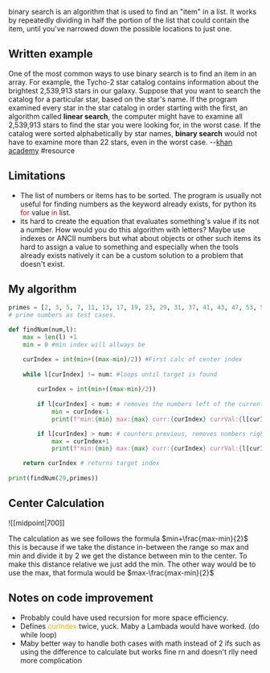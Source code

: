 binary search is an algorithm that is used to find an "item" in a list. It works by repeatedly dividing in half the portion of the list that could contain the item, until you've narrowed down the possible locations to just one.

## Written example 
One of the most common ways to use binary search is to find an item in an array. For example, the Tycho-2 star catalog contains information about the brightest 2,539,913 stars in our galaxy. Suppose that you want to search the catalog for a particular star, based on the star's name. If the program examined every star in the star catalog in order starting with the first, an algorithm called **linear search**, the computer might have to examine all 2,539,913 stars to find the star you were looking for, in the worst case. If the catalog were sorted alphabetically by star names, **binary search** would not have to examine more than 22 stars, even in the worst case. 
--[khan academy](https://www.khanacademy.org/computing/computer-science/algorithms/binary-search/a/binary-search#:~:text=Binary%20search%20is%20an%20efficient,possible%20locations%20to%20just%20one.) #resource  


## Limitations
* The list of numbers or items has to be sorted. The program is usually not useful for finding numbers as the keyword already exists, for python its <span style = "color:red"> for  </span> value <span style = "color:red"> in</span> list.  
* its hard to create the equation that evaluates something's value if its not a number. How would you do this algorithm with letters? Maybe use indexes or ANCII numbers but what about objects or other such items its hard to assign a value to something and especially when the tools already exists natively it can be a custom solution to a problem that doesn't exist.

## My algorithm 

``` python
primes = [2, 3, 5, 7, 11, 13, 17, 19, 23, 29, 31, 37, 41, 43, 47, 53, 59, 61, 67, 71, 73, 79, 83, 89, 97]
# prime numbers as test cases.

def findNum(num,l):
    max = len(l) +1
    min = 0 #min index will allways be 

    curIndex = int(min+((max-min)/2)) #First calc of center index
    
    while l[curIndex] != num: #loops until target is found
    
        curIndex = int(min+((max-min)/2))
        
        if l[curIndex] < num: # removes the numbers left of the current index
            min = curIndex-1
            print(f"min:{min} max:{max} curr:{curIndex} currVal:{l[curIndex]} left")

        if l[curIndex] > num: # counters previous, removes numbers right of index
            max = curIndex+1 
            print(f"min:{min} max:{max} curr:{curIndex} currVal:{l[curIndex]} right")

    return curIndex # returns target index
    
print(findNum(29,primes))
```


## Center Calculation 

![[midpoint|700]]

The calculation as we see follows the formula $min+\frac{max-min}{2}$ this is because if we take the distance in-between the range so max and min and divide it by 2 we get the distance between min to the center. To make this distance relative we just add the min. The other way would be to use the max, that formula would be $max-\frac{max-min}{2}$ 


## Notes on code improvement
* Probably could have used recursion for more space efficiency.
* Defines <span style="color:orange"> curIndex</span> twice, yuck. Maby a Lambada would have worked. (do while loop)
* Maby better way to handle both cases with math instead of 2 ifs such as using the difference to calculate but works fine rn and doesn't rlly need more complication

